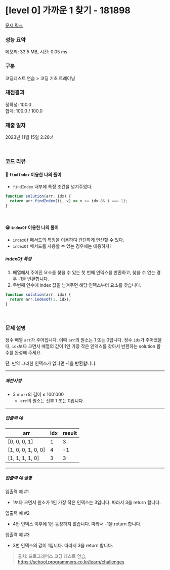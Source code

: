 # [level 0] 가까운 1 찾기 - 181898

[문제 링크](https://school.programmers.co.kr/learn/courses/30/lessons/181898)

### 성능 요약

메모리: 33.5 MB, 시간: 0.05 ms

### 구분

코딩테스트 연습 > 코딩 기초 트레이닝

### 채점결과

정확성: 100.0<br/>합계: 100.0 / 100.0

### 제출 일자

2023년 11월 15일 2:28:4

<br>

### 코드 리뷰

#### 🤔 `findIndex` 이용한 나의 풀이

- `findIndex` 내부에 특정 조건을 넘겨주었다.

```js
function solution(arr, idx) {
  return arr.findIndex((i, v) => v >= idx && i === 1);
}
```

<br>

#### 😀 `indexOf` 이용한 나의 풀이

- `indexOf` 메서드의 특징을 이용하여 간단하게 연산할 수 있다.
- `indexOf` 메서드를 사용할 수 있는 경우에는 애용하자!

##### indexOf 특징

1. 배열에서 주어진 요소를 찾을 수 있는 첫 번째 인덱스를 반환하고, 찾을 수 없는 경우 -1을 반환합니다.
2. 두번째 인수에 index 값을 넘겨주면 해당 인덱스부터 요소를 찾습니다.

```js
function solution(arr, idx) {
  return arr.indexOf(1, idx);
}
```

<br>

### 문제 설명

<p>정수 배열 <code>arr</code>가 주어집니다. 이때 <code>arr</code>의 원소는 1 또는 0입니다. 정수 <code>idx</code>가 주어졌을 때, <code>idx</code>보다 크면서 배열의 값이 1인 가장 작은 인덱스를 찾아서 반환하는 solution 함수를 완성해 주세요.</p>

<p>단, 만약 그러한 인덱스가 없다면 -1을 반환합니다.</p>

<hr>

<h5>제한사항</h5>

<ul>
<li>3 ≤ <code>arr</code>의 길이 ≤ 100'000

<ul>
<li><code>arr</code>의 원소는 전부 1 또는 0입니다. </li>
</ul></li>
</ul>

<hr>

<h5>입출력 예</h5>
<table class="table">
        <thead><tr>
<th>arr</th>
<th>idx</th>
<th>result</th>
</tr>
</thead>
        <tbody><tr>
<td>[0, 0, 0, 1]</td>
<td>1</td>
<td>3</td>
</tr>
<tr>
<td>[1, 0, 0, 1, 0, 0]</td>
<td>4</td>
<td>-1</td>
</tr>
<tr>
<td>[1, 1, 1, 1, 0]</td>
<td>3</td>
<td>3</td>
</tr>
</tbody>
      </table>
<hr>

<h5>입출력 예 설명</h5>

<p>입출력 예 #1</p>

<ul>
<li>1보다 크면서 원소가 1인 가장 작은 인덱스는 3입니다. 따라서 3을 return 합니다.</li>
</ul>

<p>입출력 예 #2</p>

<ul>
<li>4번 인덱스 이후에 1은 등장하지 않습니다. 따라서 -1을 return 합니다.</li>
</ul>

<p>입출력 예 #3</p>

<ul>
<li>3번 인덱스의 값이 1입니다. 따라서 3을 return 합니다. </li>
</ul>

> 출처: 프로그래머스 코딩 테스트 연습, https://school.programmers.co.kr/learn/challenges
